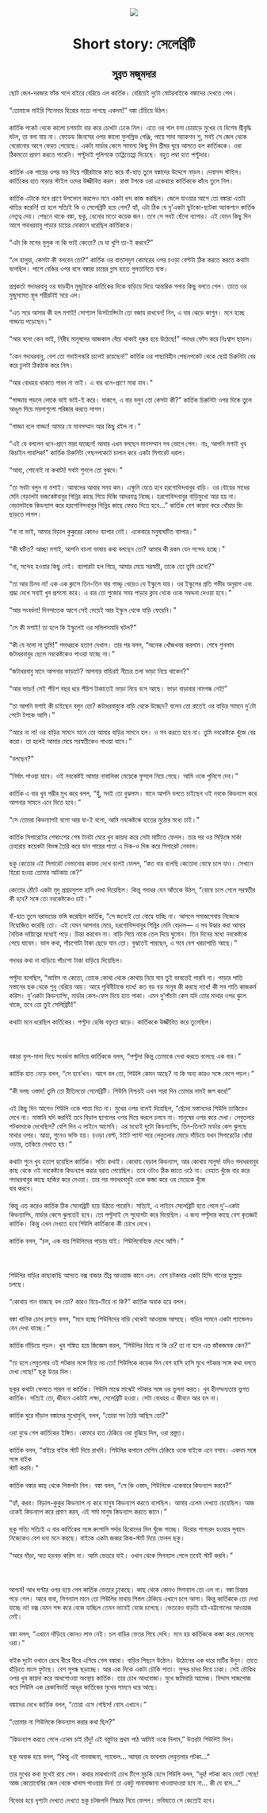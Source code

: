 <div align=center> <img src="../../metadata/images/rabibasariya/Short-story:-সেলেব্রিটি.jpg" align="center" ></div>
<h1 align=center>Short story: সেলেব্রিটি</h1>
<h2 align=center>সুব্রত মজুমদার</h2>
ছোট জেল-দরজার ফাঁক গলে বাইরে বেরিয়ে এল কার্তিক। বেরিয়েই দুটো মোটরবাইকে বঙ্কাদের দেখতে পেল।<br> <br>“তোমাকে মাইরি সিনেমার হিরোর মতো লাগছে একদম!” বঙ্কা চেঁচিয়ে উঠল।<br> <br>কার্তিক পকেট থেকে কালো চশমাটা বার করে চোখটা ঢেকে নিল। এতে ওর গাল বসা চোয়াড়ে মুখের যে বিশেষ শ্রীবৃদ্ধি ঘটল, তা বলা যায় না। ফেডেড জিনসের ওপর কালো ফুলস্লিভ গেঞ্জি, পায়ে সাদা অ্যাকশন শু, সবই সে জেল থেকে বেরোনোর আগে ফেরত পেয়েছে। একটা মার্ডার কেসে সামান্য কিছু দিন শ্রীঘর ঘুরে আসতে হল কার্তিককে। ওরা ঠিকমতো প্রমাণ করতে পারেনি। পল্টুদাই পুলিশকে তাপ্পিতোপ্পা দিয়েছে। বহুত লম্বা হাত পল্টুদার।<br> <br>কার্তিক এক পায়ের ওপর ভর দিয়ে শরীরটাকে কাত করে বাঁ-হাত তুলে বঙ্কাদের উদ্দেশে নাড়ল। দেবানন্দ স্টাইল। কার্তিকের হাত নাড়ার স্টাইল ওদের উজ্জীবিত করল। রাস্তা টপকে ওরা একেবারে কার্তিককে কাঁধে তুলে নিল।<br> <br>কার্তিক এটাকে মনে প্রাণে উপভোগ করলেও মনে একটা ধন্দ কাজ করছিল। জেলে যাওয়ার আগে তো বঙ্কারা এতটা খাতির করেনি! তা হলে সত্যিই কি ও সেলেব্রিটি হয়ে গেল? হ্যাঁ, এটা ঠিক যে দু’একটা ছুটকো-ছাটকা অ্যাকশনে কার্তিক নেতৃত্ব দেয়। পেছনে থাকে বঙ্কা, ছকু, ধেনোর মতো কয়েক জন। তবে সে সবই ছেঁদো ব্যাপার। এই যেমন কিছু দিন আগে গদাধরবাবু পাড়ার চায়ের দোকানে ধরেছিল কার্তিককে।<br> <br>“এটা কি মগের মুলুক না কি ভাই কেতো? যে যা খুশি তা-ই করবে?”<br> <br>“লে হালুয়া, কেসটা কী বলবেন তো?” কার্তিক ওর বাতাসদৃশ কোমরের ওপর চওড়া বেল্টটা ঠিক করতে করতে কথাটা বলেছিল। পাশে বেঞ্চির ওপর বসে বঙ্কারা চায়ের গ্লাস হাতে গুলতানিতে ব্যস্ত।<br> <br>প্রশ্নকর্তা গদাধরবাবু ওর ঘাড়হীন মুন্ডুটাকে কার্তিকের দিকে বাড়িয়ে দিয়ে আন্তরিক গলায় কিছু বলতে গেল। তাতে ওর মুন্ডুসমেত স্থূল শরীরটাই সরে এল।<br> <br>“এত সরে আসার কী হল মশাই! সোশ্যাল ডিসট্যান্সিংটা তো বজায় রাখবেন! নিন, এ বার ঝেড়ে কাশুন। মনে হচ্ছে গাড্ডায় পড়েছেন।”<br> <br>“আর বলো কেন ভাই, নিরীহ মানুষদের আজকাল বেঁচে থাকাই দুষ্কর হয়ে উঠেছে!” গদাধর ফোঁস করে নিঃশ্বাস ছাড়ল।<br> <br>“কেন গদাধরবাবু, বেশ তো গদাইলস্করি চালেই রয়েছেন!” কার্তিক ওর পাছাবিহীন পেছনপকেট থেকে ছোট্ট চিরুনিটা বের করে চুলটা ঠিকঠাক করে নিল।<br> <br>“আর বোধহয় থাকতে পারব না ভাই। এ বার ধনে-প্রাণে মারা যাব।”<br> <br>“গাড্ডায় পড়লে লোকে ভাই ভাই-ই করে। যাকগে, এ বার বলুন তো কেসটা কী?” কার্তিক চিরুনিটা ওপর দিকে তুলে আঙুল দিয়ে ময়লাগুলো পরিষ্কার করতে লাগল।<br> <br>“গাড্ডা বলে গাড্ডা! আমার যে মানসম্মান আর কিছু রইল না।”<br> <br>“এই যে বললেন ধনে-প্রাণে মারা যাচ্ছেন! আবার এখন বলছেন মানসম্মান সব ভোগে গেল। নাঃ, আপনি মশাই খুব কিচাইন পাবলিক!” কার্তিক চিরুনিটা পেছনপকেটে চালান করে একটা সিগারেট ধরাল।<br> <br>“আহা, শোনোই না কথাটা! সবটা শুনলে তো বুঝবে।”<br> <br>“তা সবটা বলুন না মশাই। আমাদের আবার সময় কম। এক্ষুনি যেতে হবে হরগোবিন্দবাবুর বাড়ি। ওর বৌয়ের সাধের মেনি বেড়ালটা ভজকেষ্টবাবুর গিন্নির কাছে গিয়ে দিব্বি আদরযত্ন নিচ্ছে। হরগোবিন্দবাবুর বাড়িমুখো আর হয় না। বেড়ালটাকে কিডন্যাপ করে হরগোবিন্দবাবুর গিন্নির কাছে ফেরত দিতে হবে...” কার্তিক বেশ কায়দা করে ধোঁয়ার রিং ছাড়তে লাগল।<br> <br>“না না ভাই, আমার বিড়াল কুকুরের কোনও ব্যাপার নেই। একেবারে মনুষ্যঘটিত ব্যাপার।”<br> <br>“কী ঘটিত? আচ্ছা মশাই, আপনি বাংলা ভাষায় কথা বলছেন তো? আমার কী রকম যেন সন্দেহ হচ্ছে।”<br> <br>“না, সন্দেহ হওয়ার কিছু নেই। ব্যাপারটা হল গিয়ে, আমার মেয়ে সরস্বতী, তাকে তো তুমি চেনো?”<br> <br>“তা আর চিনব না! এক এক ক্লাসে তিন-তিন বার গাড্ডু খেয়েও যে ইস্কুলে যায়। ওর ইস্কুলের প্রতি গভীর অনুরাগ এবং শ্রদ্ধা দেখে সবাই খুব প্রশংসা করে। এ বার তো পুজোর সময় পাড়ার ক্লাব থেকে ওকে সম্বদ্দনা দেওয়া হবে।”<br> <br>“আর সংবর্ধনা! দিনসাতেক আগে সেই মেয়েই আর ইস্কুল থেকে বাড়ি ফেরেনি।”<br> <br>“সে কী মশাই! তা হলে কি ইস্কুলেই ওর সলিলসমাধি ঘটল?”<br> <br>“কী যে বলো না তুমি!” গদাধরকে হতাশ দেখাল। তার পর বলল, “অনেক খোঁজখবর করলাম। শেষে শুনলাম জটাধরবাবুর ছেলে নবকেষ্টকেও পাওয়া যাচ্ছে না।”<br> <br>“জটাধরবাবু মানে আপনার ভাড়াটে? আপনার বাড়িরই নীচের তলা ভাড়া নিয়ে থাকেন?”<br> <br>“আর ভাড়া! সেই পঁচিশ বছর ধরে পঁচিশ টাকাতেই ভাড়া নিয়ে বসে আছে। ভাড়া বাড়াবার নামগন্ধ নেই!”<br> <br>“তা আপনি মশাই কী চাইছেন বলুন তো? জটাধরবাবুকে বাড়ি থেকে উচ্ছেদ? বলেন তো রাতেই ওর বাড়ির সামনে দু’টো পেটো টপকে আসি।”<br> <br>“আরে না না! ওর বাড়ির সামনে মানে তো আমার বাড়ির সামনে হল। ও সব করতে হবে না। তুমি নবকেষ্টকে খুঁজে বের করো। তা হলেই আমার মেয়ে সরস্বতীকেও পাওয়া যাবে।”<br> <br>“বলছেন?”<br> <br>“নির্ঘাৎ পাওয়া যাবে। ওই নবকেষ্টই আমার নাবালিকা মেয়েকে ফুসলে নিয়ে গেছে। আমি ওকে পুলিশে দেব।”<br> <br>কার্তিক এ বার খুব গম্ভীর মুখ করে বলল, “হুঁ, সবই তো বুঝলাম। মানে আপনি বলতে চাইছেন ওই নবকে কিডন্যাপ করে আপনার সামনে এনে দিতে হবে।”<br> <br>“সে তোমরা কিডন্যাপই বলো আর যা-ই বলো, আমি নবকেষ্টকে হাতের মুঠোর মধ্যে চাই।”<br> <br>কার্তিক সিগারেটের শেষাংশের শেষ টানটা মেরে খুব কায়দা করে সেটা মাটিতে ফেলল। তার পর ওর সিড়িঙ্গে মার্কা চেহারায় কয়েকটা বিভঙ্গ তৈরি করে ডান পায়ের পাতা এ দিক-ও দিক করে সিগারেট নেভাল।<br> <br>ছকু কেতোর এই সিগারেট নেভানোর কায়দা দেখে বলেই ফেলল, “কত বার বলেছি কেতোদা বোম্বে চলে যাও। সেখানে হিরো হওয়া তোমার আটকায় কে?”<br> <br>কেতোর ঠোঁটে একটা মৃদু প্রশ্রয়সুলভ হাসি দেখা দিয়েছিল। কিন্তু গদাধর যেন আঁতকে উঠল, “বোম্বে চলে গেলে সরস্বতীর কী হবে? সঙ্গে তো নবকেষ্টকেও চাই।”<br> <br>বাঁ-হাত তুলে বরাভয়ের ভঙ্গি করেছিল কার্তিক, “সে জন্যেই তো বোম্বে যাচ্ছি না। আসলে সমাজসেবায় নিজেকে নিয়োজিত করেছি তো। এই যেমন আপনার মেয়ে, হরগোবিন্দবাবুর গিন্নির মেনি বেড়াল— এ সব উদ্ধার করা আমার নৈতিক দায়িত্বের মধ্যেই পড়ে। চিন্তা করবেন না। বাড়ি গিয়ে নাকে তেল দিয়ে ঘুমোন। তিন দিনের মধ্যে নবকেষ্টকে পেয়ে যাবেন। ভাল কথা, পাঁচশোটা টাকা ছেড়ে যান তো। বুঝতেই পারছেন, এ সবে বেশ খরচাপাতি আছে।”<br> <br>গদাধর কথা না বাড়িয়ে পাঁচশো টাকা বাড়িয়ে দিয়েছিল।<br> <br>পল্টুদা বলেছিল, “ভাবিস না কেতো, তোকে কোথা থেকে কোথায় নিয়ে যাব তুই ভাবতেই পারবি না। পাড়ার পাতি মস্তানের ছক থেকে শুধু বেরিয়ে আয়। আরে পৃথিবীটাকে দ্যাখ! কত বড় বড় মানুষ কী করছে দ্যাখ! কী সব পাতি কাজকর্ম করিস। দু’একটা কিডন্যাপিং, মার্ডার কেস-ফেস দিয়ে হাত পাকা। এমন দু’পাঁচটা কেস যদি তোর মাথার ওপর ঝুলে থাকে, তবে তো তুই সেলিব্রিটি!”<br> <br>কথাটা মনে ধরেছিল কার্তিকের। পল্টুদা হেব্বি বক্তৃতা ঝাড়ে। কার্তিককে উজ্জীবিত করে তুলেছিল।<br> <br><br> <br>বঙ্কারা ফুল-মালা দিয়ে সংবর্ধনা জানিয়ে কার্তিককে বলল, “পল্টুদা কিন্তু তোমাকে দেখা করতে বলেছে এক বার।”<br> <br>কার্তিক হাত নেড়ে বলল, “সে হবে’খন। আগে বল তো, শিউলি কেমন আছে? না কি অন্য কারও সঙ্গে ভেগে পড়ল।”<br> <br>“কী বলছ ওস্তাদ! তুমি তো রীতিমতো সেলেব্রিটি। শিউলি নিশ্চয়ই এখন সারা দিন তোমার নামই জপ করে!”<br> <br>এই কিছু দিন আগেও শিউলি ওকে পাত্তা দিত না। মুখের ওপর বলেই দিয়েছিল, “ছেঁদো মস্তানদের শিউলি তাকিয়েও দেখে না। মাস্তানি যদি করবিই তবে বিড়াল ছাগলের ওপর দিয়ে করলে চলবে না। মানুষের ওপর করে দেখা। লেবুতলার পটকাদাকে দেখেছিস? বেশি দিন এ লাইনে আসেনি। এর মধ্যেই দুটো কিডন্যাপিং, তিন-তিনটে মার্ডার কেস ঝুলছে মাথার ওপর। আহা, শুনেও ভক্তি হয়। চওড়া বেল্ট, টাইট প্যান্ট পরে লেবুতলার মোড়ে দাঁড়িয়ে যখন সিগারেটের ধোঁয়া ওড়ায়, তাকিয়ে দেখতে হয়।”<br> <br>কথাটা শুনে খুব হতাশ হয়েছিল কার্তিক। সত্যি কথাই। কোথায় বেড়াল কিডন্যাপ, আর কোথায় মানুষ! যদিও গদাধরবাবুর কাছ থেকে ওই নবকেষ্টকে কিডন্যাপ করার বরাত পেয়েছিল। তবে ওটাও ঠিক জাতে ওঠে না। নেহাত খুঁজে বার করে গদাধরবাবুর কাছে হাজির করে দেওয়া। তার পর গদাধরবাবুই ওকে কব্জা করে ওর মেয়েকে খুঁজে<br>
বার করবে।<br> <br>কিন্তু এত করেও কার্তিক ঠিক সেলেব্রিটি হয়ে উঠতে পারেনি। সত্যিই, এ লাইনে সেলেব্রিটি হতে গেলে দু’-একটা কিডন্যাপিং, মার্ডার কেসে ঝুলতেই হবে। তো পল্টুদাই সে সুযোগটা করে দিয়েছিল। এ জন্য পল্টুদার কাছে বেশ কৃতজ্ঞই কার্তিক। কিন্তু এখন দেখতে হবে শিউলি কার্তিককে কী চোখে দেখে।<br> <br>কার্তিক বলল, “চল, এক বার শিউলিদের পাড়ায় যাই। শিউলিবেবিকে দেখে আসি।”<br> <br><br> <br>শিউলির বাড়ির কাছাকাছি আসতে বক্স বাজার তীব্র আওয়াজ কানে এল। বেশ চটকদার একটা হিন্দি গানের হুল্লোড় চলছে।<br> <br>“কোথায় গান বাজছে বল তো? কারও বিয়ে-টিয়ে না কি?” কার্তিক অবাক হয়ে বলল।<br> <br>বঙ্কা খানিক চোখ রগড়ে বলল, “মনে হচ্ছে শিউলিদের বাড়ি থেকেই আওয়াজ আসছে। বাড়ির সামনে একটা প্যান্ডেলও যেন দেখা যাচ্ছে।”<br> <br>কার্তিক দাঁড়িয়ে পড়ল। খুব শঙ্কিত হয়ে জিজ্ঞেস করল, “শিউলির বিয়ে না কি রে? তা না হলে এত জাঁকজমক কেন?”<br> <br>“তা হলে লেবুতলার ওই পটকার সঙ্গে বিয়ে নয় তো! শিউলিকে কয়েক দিন বেশ হাসি হাসি মুখে পটকার সঙ্গে কথা বলতে দেখা গেছে!” ছকু উত্তর দিল।<br> <br>ছকুর কথাটা ফেলতে পারল না কার্তিক। শিউলি মাঝে মাঝেই পটকার সঙ্গে ওর তুলনা করত। খুব হীনম্মন্যতায় ভুগত কার্তিক। সত্যিই তো, জীবনে একটাই লক্ষ্য, সেলেব্রিটি হওয়া। সেটা বোধহয় এ জীবনে আর হল না।<br> <br>কার্তিক ঘুরে দাঁড়াল বঙ্কাদের মুখোমুখি, বলল, “তোরা সব তৈরি আছিস তো?”<br> <br>ওরা বুঝে গেল কার্তিকের ইঙ্গিত। কোমরে হাত ঠেকিয়ে ওরা বুঝিয়ে দিল, ওরা প্রস্তুত।<br> <br>কার্তিক বলল, “বাইরে বাইক স্টার্ট দিয়ে রাখবি। শিউলির কপালে মেশিন ঠেকিয়ে ওকে বাইকে এনে বসাব। একদম সঙ্গে সঙ্গে বাইক<br>
স্টার্ট করবি।”<br> <br>কার্তিক বঙ্কার কাছ থেকে পিস্তলটা নিল। বঙ্কা বলল, “সে কি ওস্তাদ, শিউলিকে একেবারে কিডন্যাপ করবে?”<br> <br>“হ্যাঁ, করব। বিড়াল-কুকুর কিডন্যাপ না করে মানুষ কিডন্যাপ করতে বলেছিল। আমার এলেম দেখতে চেয়েছিল। আজ ওকেই কিডন্যাপ করে প্রমাণ করব, এই শর্মা মানুষ কিডন্যাপ করতে জানে।”<br> <br>ছকু সত্যি সত্যিই এ বার কার্তিকের সঙ্গে রুপোলি পর্দার হিরোদের মিল খুঁজে পাচ্ছে। হিরোর শাগরেদ হওয়ার সুবাদে নিজেকেও বেশ ধন্য মনে করছে। বাইকে একটা জব্বর কিক-স্টার্ট দিয়ে ফেলল ছকু।<br> <br>“আরে দাঁড়া, অত হড়বড় করিস না। আমি ভেতরে যাই। ওখান থেকে সিগন্যাল পেলে তবেই স্টার্ট করবি।”<br> <br><br> <br>আশ্চর্য! আধ ঘণ্টার ওপর হয়ে গেল কার্তিক ভেতরে ঢুকেছে। কাছ থেকে কোনও সিগন্যাল তো এল না। বঙ্কা চিন্তায় পড়ে গেল। আরে বাবা, সিগন্যাল মানে তো শিউলির মাথায় পিস্তল ঠেকিয়ে এখানে চলে আসা। কিন্তু কার্তিককে তো দেখা যাচ্ছে না! বক্স যেমন শব্দ করে বেজে যাচ্ছিল তেমন ভাবেই বেজে চলেছে। ভেতরেও বাড়তি হই-হট্টগোলের আওয়াজ নেই।<br> <br>বঙ্কা বলল, “এখানে দাঁড়িয়ে কোনও লাভ নেই। চল বাড়ির ভেতর গিয়ে দেখি। মনে হয় কার্তিককে কব্জা করে ফেলেছে ওরা।”<br> <br>বাইক দুটো ওখানে রেখে ধীরে ধীরে এগিয়ে গেল বঙ্কারা। বাড়ির পিছনে উঠোন। উঠোনের এক ধারে মাটির উনুন। তাতে হাঁড়িতে মাংস ফুটছে। বেশ সুগন্ধ ছড়াচ্ছে। আর এক দিকে একটা চৌকি পাতা। সুন্দর চাদর দিয়ে ঢাকা। সেই চৌকির ওপর খুব কায়দা করে আধশোওয়া অবস্থায় কার্তিক। তার চোখ আধবোজা। মুখে জমিদারি আমেজ। বিন্দাস সাজগোজ করে শিউলি এক রেকাবিভর্তি আঙুর কার্তিকের মুখের সামনে ধরে আছে।<br> <br>বঙ্কাদের দেখে কার্তিক বলল, “তোরা এসে গেছিস! বোস এখানে।”<br> <br>“তোমার না শিউলিকে কিডন্যাপ করার কথা ছিল?”<br> <br>“কিডন্যাপ করতে গেলে এলেম চাই চাঁদু! এই বস্তুটার প্রথম পাঠ আমিই ওকে দিলাম,” উত্তরটা শিউলিই দিল।<br> <br>ছকু অবাক হয়ে বলল, “কিন্তু এই গানবাজনা, প্যান্ডেল... আমরা যে ভাবলাম লেবুতলার পটকা...”<br> <br>তার মুখের কথা মুখেই রয়ে গেল। কথার মাঝখানেই চোখ টিপে মুচকি হেসে শিউলি বলল, “দূর! পটকা কবে ফেটে গেছে! আজ কেতোবেবির জেল থেকে খালাস পাওয়ার দিন! তা একটু গানাবাজানা খাওয়াদাওয়া হবে না... কী যে বলে...”<br> <br>বিভোর হয়ে দৃশ্যটা দেখতে দেখতে ছকু চটজলদি সিদ্ধান্ত নিয়ে ফেলল। ভবিষ্যতে সে কেতোই হবে।